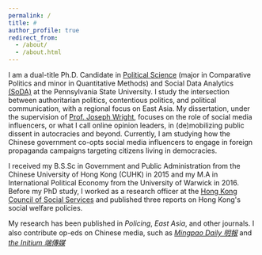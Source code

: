 ```yaml
---
permalink: /
title: #
author_profile: true
redirect_from: 
  - /about/
  - /about.html
---
```


I am a dual-title Ph.D. Candidate in [Political Science](https://polisci.la.psu.edu) (major in Comparative Politics and minor in Quantitative Methods) and Social Data Analytics [(SoDA)](https://soda.la.psu.edu/) at the Pennsylvania State University. I study the intersection between authoritarian politics, contentious politics, and political communication, with a regional focus on East Asia. My dissertation, under the supervision of [Prof. Joseph Wright](https://polisci.la.psu.edu/people/jgw12/), focuses on the role of social media influencers, or what I call online opinion leaders, in (de)mobilizing public dissent in autocracies and beyond. Currently, I am studying how the Chinese government co-opts social media influencers to engage in foreign propaganda campaigns targeting citizens living in democracies.

I received my B.S.Sc in Government and Public Administration from the Chinese University of Hong Kong (CUHK) in 2015 and my M.A in International Political Economy from the University of Warwick in 2016. Before my PhD study, I worked as a research officer at the [Hong Kong Council of Social Services](https://www.hkcss.org.hk/?lang=en) and published three reports on Hong Kong's social welfare policies.

My research has been published in <em>Policing</em>, <em>East Asia</em>, and other journals. I also contribute op-eds on Chinese media, such as <em>[Mingpao Daily 明報](https://news.mingpao.com/%E6%98%8E%E5%A0%B1%E6%96%B0%E8%81%9E%E7%B6%B2/main)</em> and <em>[the Initium 端傳媒](https://theinitium.com/)</em>
